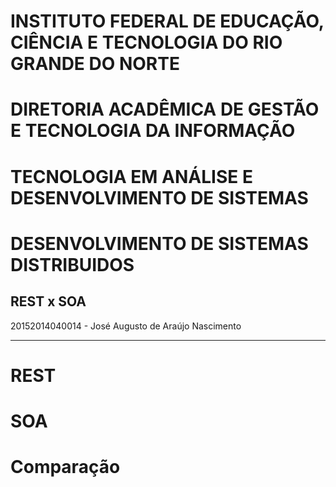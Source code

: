 
# INSTITUTO FEDERAL DE EDUCAÇÃO, CIÊNCIA E TECNOLOGIA DO RIO GRANDE DO NORTE
# DIRETORIA ACADÊMICA DE GESTÃO E TECNOLOGIA DA INFORMAÇÃO
# TECNOLOGIA EM ANÁLISE E DESENVOLVIMENTO DE SISTEMAS
# DESENVOLVIMENTO DE SISTEMAS DISTRIBUIDOS

## REST x SOA

20152014040014 - José Augusto de Araújo Nascimento

____

# REST

# SOA

# Comparação


